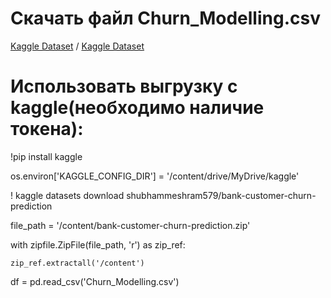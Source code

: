 # Скачать файл Churn_Modelling.csv
[Kaggle Dataset](https://www.kaggle.com/datasets/shubhammeshram579/bank-customer-churn-prediction) / [Kaggle Dataset](data/Churn_Modelling.csv)
# Использовать выгрузку с kaggle(необходимо наличие токена):
!pip install kaggle

os.environ['KAGGLE_CONFIG_DIR'] = '/content/drive/MyDrive/kaggle'

! kaggle datasets download shubhammeshram579/bank-customer-churn-prediction

file_path = '/content/bank-customer-churn-prediction.zip'

with zipfile.ZipFile(file_path, 'r') as zip_ref:

    zip_ref.extractall('/content')
    
df = pd.read_csv('Churn_Modelling.csv')
